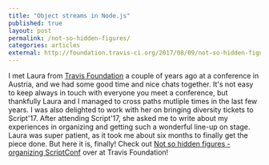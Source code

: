 ```yaml
---
title: "Object streams in Node.js"
published: true
layout: post
permalink: /not-so-hidden-figures/
categories: articles
external: http://foundation.travis-ci.org/2017/08/09/not-so-hidden-figures/
---
```


I met Laura from [Travis Foundation](http://foundation.travis-ci.org) a couple of years ago at a conference in Austria, and we had some good time and nice chats together. It's not easy to keep always in touch with everyone you meet a conference, but thankfully Laura and I managed to cross paths mutliple times in the last few years. I was also delighted to work with her on bringing diversity tickets to Script'17. After attending Script'17, she asked me to write about my experiences in organizing and getting such a wonderful line-up on stage. Laura was super patient, as it took me about six months to finally get the piece done. But here it is, finally! Check out [Not so hidden figures - organizing ScriptConf]( http://foundation.travis-ci.org/2017/08/09/not-so-hidden-figures/) over at Travis Foundation!
